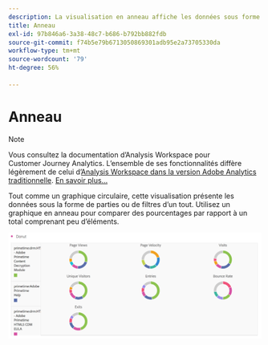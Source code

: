 ```yaml
---
description: La visualisation en anneau affiche les données sous forme de parties ou de filtres d’un tout.
title: Anneau
exl-id: 97b846a6-3a38-48c7-b686-b792bb882fdb
source-git-commit: f74b5e79b6713050869301adb95e2a73705330da
workflow-type: tm+mt
source-wordcount: '79'
ht-degree: 56%

---
```


# Anneau

>[!NOTE]
>
>Vous consultez la documentation d’Analysis Workspace pour Customer Journey Analytics. L’ensemble de ses fonctionnalités diffère légèrement de celui d’[Analysis Workspace dans la version Adobe Analytics traditionnelle](https://experienceleague.adobe.com/docs/analytics/analyze/analysis-workspace/home.html). [En savoir plus...](/help/getting-started/cja-aa.md)

Tout comme un graphique circulaire, cette visualisation présente les données sous la forme de parties ou de filtres d’un tout. Utilisez un graphique en anneau pour comparer des pourcentages par rapport à un total comprenant peu d’éléments.

![](assets/donut.png)
